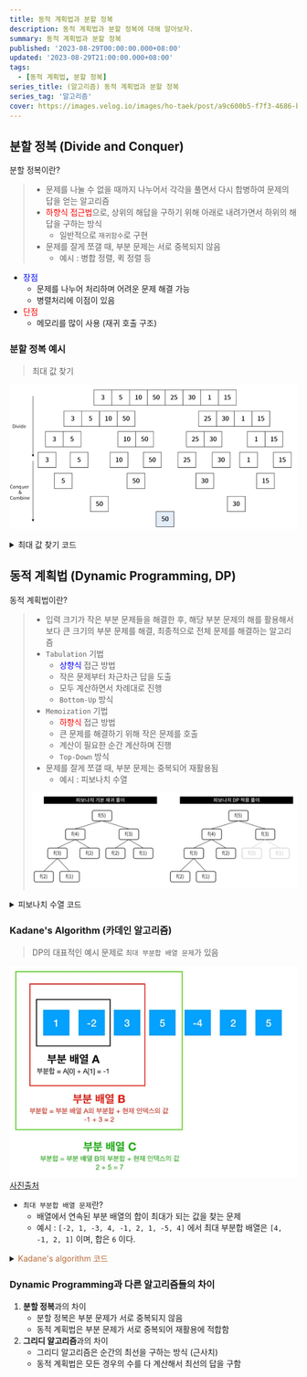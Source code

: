 ```yaml
---
title: 동적 계획법과 분할 정복
description: 동적 계획법과 분할 정복에 대해 알아보자.
summary: 동적 계획법과 분할 정복
published: '2023-08-29T00:00:00.000+08:00'
updated: '2023-08-29T21:00:00.000+08:00'
tags:
  - [동적 계획법, 분할 정복]
series_title: (알고리즘) 동적 계획법과 분할 정복
series_tag: '알고리즘'
cover: https://images.velog.io/images/ho-taek/post/a9c600b5-f7f3-4686-b2b6-0b2b9a457f63/%EC%95%8C%EA%B3%A0%EB%A6%AC%EC%A6%98.png
---
```

## 분할 정복 (Divide and Conquer)
분할 정복이란?
> - 문제를 나눌 수 없을 때까지 나누어서 각각을 풀면서 다시 합병하여 문제의 답을 얻는 알고리즘
> - <span style="color: red">하향식 접근법</span>으로, 상위의 해답을 구하기 위해 아래로 내려가면서 하위의 해답을 구하는 방식
>   - 일반적으로 `재귀함수`로 구현
> - 문제를 잘게 쪼갤 때, 부분 문제는 서로 중복되지 않음
>   - 예시 : 병합 정렬, 퀵 정렬 등

- <span style="color:blue">장점</span>
  - 문제를 나누어 처리하며 어려운 문제 해결 가능
  - 병렬처리에 이점이 있음
- <span style="color:red">단점</span>
  - 메모리를 많이 사용 (재귀 호출 구조)

### 분할 정복 예시

> 최대 값 찾기

![문제 이미지](./img_1.png)

<details>
<summary>최대 값 찾기 코드</summary>
<div markdown="1">

```java 
/// showLineNumber 
/// title: code.java
public static int getMax(int[] arr, int left, int right) {
    int m = (left + right) / 2; // 중간 지점
    if (left == right) {
        return arr[left];
    }
    
    // 분할
    left = getMax(arr,left,m);
    right = getMax(arr,m+1,right);
    
    // 병합
    return (left > right) ? left : right;
  }
```
</div>
</details>

## 동적 계획법 (Dynamic Programming, DP)
동적 계획법이란?
 
> - 입력 크기가 작은 부분 문제들을 해결한 후, 해당 부분 문제의 해를 활용해서 보다 큰 크기의 부분 문제를 해결, 최종적으로 전체 문제를 해결하는 알고리즘
> - `Tabulation` 기법
>   - <span style="color: blue">상향식</span> 접근 방법
>   - 작은 문제부터 차근차근 답을 도출
>   - 모두 계산하면서 차례대로 진행
>   - `Bottom-Up` 방식
> - `Memoization` 기법
>   - <span style="color: red">하향식</span> 접근 방법
>   - 큰 문제를 해결하기 위해 작은 문제를 호출
>   - 계산이 필요한 순간 계산하며 진행
>   - `Top-Down` 방식
> - 문제를 잘게 쪼갤 때, 부분 문제는 중복되어 재활용됨
>   - 예시 : 피보나치 수열
>
> ![피보나치 수열](./img.png)



<details>
<summary>피보나치 수열 코드</summary>
<div markdown="1">

```java 
/// showLineNumber 
/// title: code.java
public class Main {

    // 일반 풀이 (O(n^2))
    public static int fib(int n) {
        if (n <= 1) {
            return n;
        } else {
            return fib(n - 1) + fib(n - 2);
        }
    }

    // DP 풀이 - 타뷸레이션 (O(n))
    public static int fibDP(int n) {
        int[] dp = new int[n < 2 ? 2 : n + 1]; // dp용 메모리
        dp[0] = 0; // n = 0 일 때
        dp[1] = 1; // n = 1 일 때

        for (int i = 2; i <= n; i++) {
            dp[i] = dp[i - 1] + dp[i - 2];
        }
        return dp[n];
    }

    // DP 풀이 - 메모이제이션 (O(n))
    static int[] dp = new int[8];
    public static int fibDP2(int n) {
        if (n <= 2) {
            return 1;
        }

        // dp[n] 이 0이 아니라면 이미 계산한 값이므로 그대로 반환
        if (dp[n] != 0) {
            return dp[n];
        }

        dp[n] = fibDP2(n - 1) + fibDP2(n - 2);
        
        return dp[n];
    }

    public static void main(String[] args) {
        // Test code
        System.out.println(fib(7));
        System.out.println(fibDP(7));
        System.out.println(fibDP2(7));
    }
}

```
</div>
</details>

### Kadane's Algorithm (카데인 알고리즘)
> DP의 대표적인 예시 문제로 `최대 부분합 배열 문제`가 있음

![카데인 알고리즘](./img_2.png)
[사진출처](https://medium.com/@vdongbin/kadanes-algorithm-%EC%B9%B4%EB%8D%B0%EC%9D%B8-%EC%95%8C%EA%B3%A0%EB%A6%AC%EC%A6%98-acbc8c279f29)

- `최대 부분합 배열 문제`란?
  - 배열에서 연속된 부분 배열의 합이 최대가 되는 값을 찾는 문제
  - 예시 : `[-2, 1, -3, 4, -1, 2, 1, -5, 4]` 에서 최대 부분합 배열은 `[4, -1, 2, 1]` 이며, 합은 `6` 이다.

<details>
<summary><span style="color: #b96a38">Kadane's algorithm 코드</span></summary>
<div markdown="1">

```java 
/// showLineNumber 
/// title: code.java
public class KadaneAlgorithm {

    public static void main(String[] args) {
        int[] fruits = {-2, 1, -3, 4, -1, 2, 1, -5, 4};
        System.out.println(solution(fruits)); // 6
    }

    public static int solution(int[] fruits) {
        int currentMax = fruits[0];
        int globalMax = fruits[0];

        for (int i = 1; i < fruits.length; i++) {
            currentMax = Math.max(fruits[i], currentMax + fruits[i]);
            if (currentMax > globalMax) {
                globalMax = currentMax;
            }
        }
        return globalMax;
    }
}
```

- `currentMax` : 현재까지의 최대 부분합
- `globalMax` : 전체의 최대 부분합

</div>
</details>

### Dynamic Programming과 다른 알고리즘들의 차이

1. **분할 정복**과의 차이
   - 분할 정복은 부분 문제가 서로 중복되지 않음
   - 동적 계획법은 부분 문제가 서로 중복되어 재활용에 적합함
2. **그리디 알고리즘**과의 차이
   - 그리디 알고리즘은 순간의 최선을 구하는 방식 (근사치)
   - 동적 계획법은 모든 경우의 수를 다 계산해서 최선의 답을 구함
